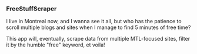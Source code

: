 ### FreeStuffScraper

I live in Montreal now, and I wanna see it all, but who has the patience to scroll multiple blogs and sites when I manage to find 5 minutes of free time?

This app will, eventually, scrape data from multiple MTL-focused sites, filter it by the humble "free" keyword, et voila!